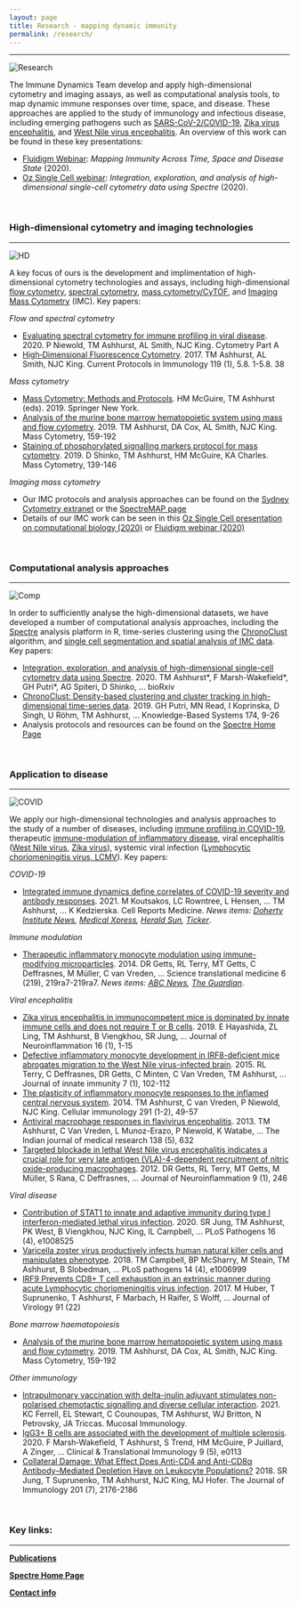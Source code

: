 ```yaml
---
layout: page
title: Research - mapping dynamic immunity
permalink: /research/
---
```


---

![Research](https://raw.githubusercontent.com/tomashhurst/tomashhurst.github.io/master/images/Research.png)

The Immune Dynamics Team develop and apply high-dimensional cytometry and imaging assays, as well as computational analysis tools, to map dynamic immune responses over time, space, and disease. These approaches are applied to the study of immunology and infectious disease, including emerging pathogens such as [SARS-CoV-2/COVID-19](https://www.cell.com/cell-reports-medicine/fulltext/S2666-3791(21)00019-7), [Zika virus encephalitis](https://jneuroinflammation.biomedcentral.com/articles/10.1186/s12974-019-1566-5), and [West Nile virus encephalitis](https://jneuroinflammation.biomedcentral.com/articles/10.1186/1742-2094-9-246). An overview of this work can be found in these key presentations:
- [Fluidigm Webinar](https://www.fluidigm.com/articles/presentation---mapping-dynamic-immunity-across-time-space-and-disease-state-using-high%E2%80%90dimensional-cytometry-technologies-and-analytics): *Mapping Immunity Across Time, Space and Disease State* (2020). 
- [Oz Single Cell webinar](https://youtu.be/poEDERGXrQw?t=3151): *Integration, exploration, and analysis of high-dimensional single-cell cytometry data using Spectre* (2020).  

<br />

### High-dimensional cytometry and imaging technologies ###

---

![HD](https://raw.githubusercontent.com/tomashhurst/tomashhurst.github.io/master/images/Tech.png)

A key focus of ours is the development and implimentation of high-dimensional cytometry technologies and assays, including high-dimensional [flow cytometry](https://sydneycytometry.org.au/flowcytometry), [spectral cytometry](https://sydneycytometry.org.au/flowcytometry), [mass cytometry/CyTOF](https://sydneycytometry.org.au/masscytometry/cytof), and [Imaging Mass Cytometry](https://sydneycytometry.org.au/masscytometry/imc) (IMC). Key papers:

*Flow and spectral cytometry*
- [Evaluating spectral cytometry for immune profiling in viral disease](https://onlinelibrary.wiley.com/doi/abs/10.1002/cyto.a.24211). 2020. P Niewold, TM Ashhurst, AL Smith, NJC King. Cytometry Part A
- [High‐Dimensional Fluorescence Cytometry](https://currentprotocols.onlinelibrary.wiley.com/doi/abs/10.1002/cpim.37). 2017. TM Ashhurst, AL Smith, NJC King. Current Protocols in Immunology 119 (1), 5.8. 1-5.8. 38

*Mass cytometry*
- [Mass Cytometry: Methods and Protocols](https://link.springer.com/book/10.1007/978-1-4939-9454-0). HM McGuire, TM Ashhurst (eds). 2019. Springer New York.
- [Analysis of the murine bone marrow hematopoietic system using mass and flow cytometry](https://link.springer.com/protocol/10.1007/978-1-4939-9454-0_12). 2019. TM Ashhurst, DA Cox, AL Smith, NJC King. Mass Cytometry, 159-192
- [Staining of phosphorylated signalling markers protocol for mass cytometry](https://link.springer.com/protocol/10.1007/978-1-4939-9454-0_10). 2019. D Shinko, TM Ashhurst, HM McGuire, KA Charles. Mass Cytometry, 139-146

*Imaging mass cytometry*
- Our IMC protocols and analysis approaches can be found on the [Sydney Cytometry extranet](https://sydneycytometry.org.au/wiki-launch) or the [SpectreMAP page](https://wiki.centenary.org.au/x/nP5DCg)
- Details of our IMC work can be seen in this [Oz Single Cell presentation on computational biology (2020)](https://youtu.be/poEDERGXrQw?t=3151) or [Fluidigm webinar (2020)](https://www.fluidigm.com/articles/presentation---mapping-dynamic-immunity-across-time-space-and-disease-state-using-high%E2%80%90dimensional-cytometry-technologies-and-analytics)

<br />

### Computational analysis approaches ###

---

![Comp](https://wiki.centenary.org.au/download/attachments/146080606/Screen%20Shot%202020-10-22%20at%2012.25.13%20pm.png?version=1&modificationDate=1603369521998&api=v2)

In order to sufficiently analyse the high-dimensional datasets, we have developed a number of computational analysis approaches, including the [Spectre](https://github.com/ImmuneDynamics/Spectre) analysis platform in R, time-series clustering using the [ChronoClust](https://www.sciencedirect.com/science/article/pii/S0950705119300796) algorithm, and [single cell segmentation and spatial analysis of IMC data](https://wiki.centenary.org.au/x/nP5DCg). Key papers:

- [Integration, exploration, and analysis of high-dimensional single-cell cytometry data using Spectre](https://www.biorxiv.org/content/10.1101/2020.10.22.349563v1.abstract). 2020. TM Ashhurst*, F Marsh-Wakefield*, GH Putri*, AG Spiteri, D Shinko, ... bioRxiv
- [ChronoClust: Density-based clustering and cluster tracking in high-dimensional time-series data](https://www.sciencedirect.com/science/article/pii/S0950705119300796). 2019. GH Putri, MN Read, I Koprinska, D Singh, U Röhm, TM Ashhurst, ... Knowledge-Based Systems 174, 9-26
- Analysis protocols and resources can be found on the [Spectre Home Page](https://github.com/ImmuneDynamics/Spectre)

<br />

### Application to disease ###

---

![COVID](https://raw.githubusercontent.com/tomashhurst/tomashhurst.github.io/master/images/Publication%202.png)

We apply our high-dimensional technologies and analysis approaches to the study of a number of diseases, including [immune profiling in COVID-19](https://doi.org/10.1016/j.xcrm.2021.100208), therapeutic [immune-modulation of inflammatory disease](https://stm.sciencemag.org/content/6/219/219ra7.short), viral encephalitis ([West Nile virus](https://jneuroinflammation.biomedcentral.com/articles/10.1186/1742-2094-9-246), [Zika virus](https://jneuroinflammation.biomedcentral.com/articles/10.1186/s12974-019-1566-5)), systemic viral infection ([Lymphocytic choriomeningitis virus, LCMV](https://jvi.asm.org/content/91/22/e01219-17.short)). Key papers:

*COVID-19*

- [Integrated immune dynamics define correlates of COVID-19 severity and antibody responses](https://www.cell.com/cell-reports-medicine/fulltext/S2666-3791(21)00019-7). 2021. M Koutsakos, LC Rowntree, L Hensen, ... TM Ashhurst, ... K Kedzierska. Cell Reports Medicine. *News items: [Doherty Institute News](https://www.doherty.edu.au/news-events/news/mapping-an-effective-immune-response-to-covid-19), [Medical Xpress](https://medicalxpress.com/news/2021-02-effective-immune-response-covid-.html), [Herald Sun](https://www.heraldsun.com.au/coronavirus/melbourne-experts-uncover-why-covid-affects-people-differently/news-story/ed5ffb9604c1b4db776503562e494f71), [Ticker](https://twitter.com/tickerNEWSau/status/1359991653243572224?s=20)*.

*Immune modulation*

- [Therapeutic inflammatory monocyte modulation using immune-modifying microparticles](https://stm.sciencemag.org/content/6/219/219ra7.short). 2014. DR Getts, RL Terry, MT Getts, C Deffrasnes, M Müller, C van Vreden, ... Science translational medicine 6 (219), 219ra7-219ra7. *News items: [ABC News](http://www.abc.net.au/science/articles/2014/01/16/3926376.htm), [The Guardian](http://www.theguardian.com/world/2014/jan/16/heart-attack-damage-can-be-reduced-with-a-simple-injection-say-experts)*.

*Viral encephalitis*

- [Zika virus encephalitis in immunocompetent mice is dominated by innate immune cells and does not require T or B cells](https://jneuroinflammation.biomedcentral.com/articles/10.1186/s12974-019-1566-5). 2019. E Hayashida, ZL Ling, TM Ashhurst, B Viengkhou, SR Jung, ... Journal of Neuroinflammation 16 (1), 1-15
- [Defective inflammatory monocyte development in IRF8-deficient mice abrogates migration to the West Nile virus-infected brain](https://www.karger.com/Article/Abstract/365972). 2015. RL Terry, C Deffrasnes, DR Getts, C Minten, C Van Vreden, TM Ashhurst, ... Journal of innate immunity 7 (1), 102-112
- [The plasticity of inflammatory monocyte responses to the inflamed central nervous system](https://www.sciencedirect.com/science/article/pii/S0008874914001117). 2014. TM Ashhurst, C van Vreden, P Niewold, NJC King. Cellular immunology 291 (1-2), 49-57
- [Antiviral macrophage responses in flavivirus encephalitis](https://www.ncbi.nlm.nih.gov/pmc/articles/PMC3928696/). 2013. TM Ashhurst, C Van Vreden, L Munoz-Erazo, P Niewold, K Watabe, ... The Indian journal of medical research 138 (5), 632
- [Targeted blockade in lethal West Nile virus encephalitis indicates a crucial role for very late antigen (VLA)-4-dependent recruitment of nitric oxide-producing macrophages](https://jneuroinflammation.biomedcentral.com/articles/10.1186/1742-2094-9-246). 2012. DR Getts, RL Terry, MT Getts, M Müller, S Rana, C Deffrasnes, ... Journal of Neuroinflammation 9 (1), 246

*Viral disease*

- [Contribution of STAT1 to innate and adaptive immunity during type I interferon-mediated lethal virus infection](https://journals.plos.org/plospathogens/article?id=10.1371/journal.ppat.1008525&rev=1). 2020. SR Jung, TM Ashhurst, PK West, B Viengkhou, NJC King, IL Campbell, ... PLoS Pathogens 16 (4), e1008525
- [Varicella zoster virus productively infects human natural killer cells and manipulates phenotype](https://journals.plos.org/plospathogens/article?rev=1&id=10.1371/journal.ppat.1006999). 2018. TM Campbell, BP McSharry, M Steain, TM Ashhurst, B Slobedman, ... PLoS pathogens 14 (4), e1006999
- [IRF9 Prevents CD8+ T cell exhaustion in an extrinsic manner during acute Lymphocytic choriomeningitis virus infection](https://jvi.asm.org/content/91/22/e01219-17.short). 2017. M Huber, T Suprunenko, T Ashhurst, F Marbach, H Raifer, S Wolff, ... Journal of Virology 91 (22)

*Bone marrow haematopoiesis*

- [Analysis of the murine bone marrow hematopoietic system using mass and flow cytometry](https://link.springer.com/protocol/10.1007/978-1-4939-9454-0_12). 2019. TM Ashhurst, DA Cox, AL Smith, NJC King. Mass Cytometry, 159-192

*Other immunology*

- [Intrapulmonary vaccination with delta-inulin adjuvant stimulates non-polarised chemotactic signalling and diverse cellular interaction](https://doi.org/10.1038/s41385-021-00379-6). 2021. KC Ferrell, EL Stewart, C Counoupas, TM Ashhurst, WJ Britton, N Petrovsky, JA Triccas. Mucosal Immunology.
- [IgG3+ B cells are associated with the development of multiple sclerosis](https://onlinelibrary.wiley.com/doi/abs/10.1002/cti2.1133). 2020. F Marsh‐Wakefield, T Ashhurst, S Trend, HM McGuire, P Juillard, A Zinger, ... Clinical & Translational Immunology 9 (5), e0113
- [Collateral Damage: What Effect Does Anti-CD4 and Anti-CD8α Antibody–Mediated Depletion Have on Leukocyte Populations?](https://www.jimmunol.org/content/201/7/2176.abstract) 2018. SR Jung, T Suprunenko, TM Ashhurst, NJC King, MJ Hofer. The Journal of Immunology 201 (7), 2176-2186

<br />

### Key links: ###

---

[**Publications**](https://tomashhurst.github.io/publications)

[**Spectre Home Page**](https://github.com/immunedynamics/spectre)

[**Contact info**](https://tomashhurst.github.io/about/)
